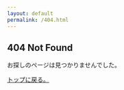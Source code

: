 ```yaml
---
layout: default
permalink: /404.html
---
```


<h2>404 Not Found</h2>

<p>お探しのページは見つかりませんでした。</p>
<p><a href="/">トップに戻る。</a></p>